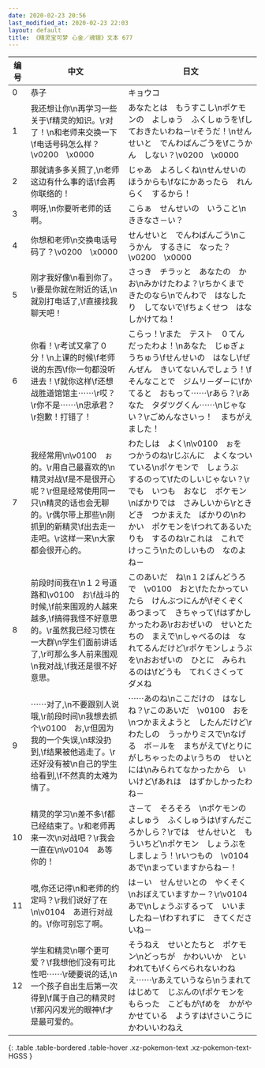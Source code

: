```yaml
---
date: 2020-02-23 20:56
last_modified_at: 2020-02-23 22:03
layout: default
title: 《精灵宝可梦 心金／魂银》文本 677
---
```

| 编号 | 中文 | 日文 |
| ---- | ---- | ---- |
| 0 | 恭子 | キョウコ |
| 1 | 我还想让你\n再学习一些关于\f精灵的知识。\r对了！\n和老师来交换一下\f电话号码怎么样？\v0200　\x0000 | あなたとは　もうすこし\nポケモンの　よしゅう　ふくしゅうを\fしておきたいわね－\rそうだ！\nせんせいと　でんわばんごうを\fこうかん　しない？\v0200　\x0000 |
| 2 | 那就请多多关照了,\n老师这边有什么事的话\f会再你联络的！ | じゃあ　よろしくね\nせんせいの　ほうからも\fなにかあったら　れんらく　するから！ |
| 3 | 啊呀,\n你要听老师的话啊。 | こらぁ　せんせいの　いうこと\nききなさ－い？ |
| 4 | 你想和老师\n交换电话号码了？\v0200　\x0000 | せんせいと　でんわばんごう\nこうかん　するきに　なった？\v0200　\x0000 |
| 5 | 刚才我好像\n看到你了。\r要是你就在附近的话,\n就别打电话了,\f直接找我聊天吧！ | さっき　チラッと　あなたの　かお\nみかけたわよ？\rちかくまで　きたのなら\nでんわで　はなしたり　してないで\fちょくせつ　はなしかけてね！ |
| 6 | 你看！\r考试又拿了０分！\n上课的时候\f老师说的东西\f你一句都没听进去！\f就你这样\f还想战胜道馆馆主⋯⋯\r哎？\r你不是⋯⋯\n忠承君？\r抱歉！打错了！ | こらっ！\rまた　テスト　０てん　だったわよ！\nあなた　じゅぎょうちゅう\fせんせいの　はなし\fぜんぜん　きいてないんでしょう！\fそんなことで　ジムリ－ダ－に\fかてると　おもって⋯⋯\rあら？\rあなた　タダツグくん⋯⋯\nじゃない？\rごめんなさいっ！　まちがえました！ |
| 7 | 我经常用\n\v0100　ぉ的。\r用自己最喜欢的\n精灵对战\f是不是很开心呢？\r但是经常使用同一只\n精灵的话也会无聊的。\r偶尔带上那些\n刚抓到的新精灵\f出去走一走吧。\r这样一来\n大家都会很开心的。 | わたしは　よく\n\v0100　ぉを　つかうのね\rじぶんに　よくなついている\nポケモンで　しょうぶ　するのって\fたのしいじゃない？\rでも　いつも　おなじ　ポケモン\nばかりでは　さみしいから\rときどき　つかまえた　ばかりの\nわかい　ポケモンを\fつれてあるいたりも　するのね\rこれは　これで　けっこう\nたのしいもの　なのよね－ |
| 8 | 前段时间我在\n１２号道路和\v0100　お\f战斗的时候,\f前来围观的人越来越多,\f搞得我怪不好意思的。\r虽然我已经习惯在一大群\n学生们面前讲话了,\r可那么多人前来围观\n我对战,\f我还是很不好意思。 | このあいだ　ね\n１２ばんどうろで　\v0100　おと\fたたかっていたら　けんぶつにんが\fぞくぞく　あつまって　きちゃって\fはずかしかったわあ\rおおぜいの　せいとたちの　まえで\nしゃべるのは　なれてるんだけど\rポケモンしょうぶを\nおおぜいの　ひとに　みられるのは\fどうも　てれくさくって　ダメね |
| 9 | ⋯⋯对了,\n不要跟别人说哦,\r前段时间\n我想去抓个\v0100　お,\r但因为我的一个失误,\n球没扔到,\f结果被他逃走了。\r还好没有被\n自己的学生给看到,\f不然真的太难为情了。 | ⋯⋯あのね\nここだけの　はなし　ね？\rこのあいだ　\v0100　おを\nつかまえようと　したんだけど\rわたしの　うっかりミスで\nなげる　ボ－ルを　まちがえて\fとりにがしちゃったのよ\rうちの　せいとには\nみられてなかったから　いいけど\fあれは　はずかしかったわね－ |
| 10 | 精灵的学习\n差不多\f都已经结束了。\r和老师再来一次\n对战吧？\r我会一直在\n\v0104　あ等你的！ | さ－て　そろそろ　\nポケモンの　よしゅう　ふくしゅうは\fすんだころかしら？\rでは　せんせいと　もういちど\nポケモン　しょうぶを　しましょう！\rいつもの　\v0104　あで\nまっていますからね－！ |
| 11 | 喂,你还记得\n和老师的约定吗？\r我们说好了在\n\v0104　あ进行对战的。\f你可别忘了啊。 | は－い　せんせいとの　やくそく\nおぼえていますか－？\r\v0104　あで\nしょうぶするって　いいましたね－\fわすれずに　きてくださいね－ |
| 12 | 学生和精灵\n哪个更可爱？\f我想他们没有可比性吧⋯⋯\r硬要说的话,\n一个孩子自出生后第一次得到\f属于自己的精灵时\f那闪闪发光的眼神\f才是最可爱的。 | そうねえ　せいとたちと　ポケモン\nどっちが　かわいいか　といわれても\fくらべられないわねえ⋯⋯\rあえていうなら\nうまれて　はじめて　じぶんの\fポケモンを　もらった　こどもが\fめを　かがやかせている　ようすは\fさいこうに　かわいいわねえ |
{: .table .table-bordered .table-hover .xz-pokemon-text .xz-pokemon-text-HGSS }